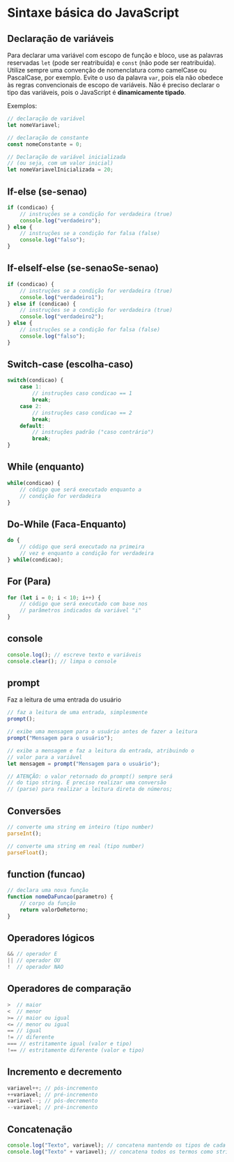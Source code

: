 # Sintaxe básica do JavaScript

## Declaração de variáveis

Para declarar uma variável com escopo de função e bloco, use as palavras reservadas `let` (pode ser reatribuída) e `const` (não pode ser reatribuída). Utilize sempre uma convenção de nomenclatura como camelCase ou PascalCase, por exemplo. Evite o uso da palavra `var`, pois ela não obedece às regras convencionais de escopo de variáveis. Não é preciso declarar o tipo das variáveis, pois o JavaScript é **dinamicamente tipado**.

Exemplos:

```js
// declaração de variável
let nomeVariavel;

// declaração de constante
const nomeConstante = 0;

// Declaração de variável inicializada 
// (ou seja, com um valor inicial)
let nomeVariavelInicializada = 20;
```

## If-else (se-senao)

```js
if (condicao) {
    // instruções se a condição for verdadeira (true)
    console.log("verdadeiro");
} else {
    // instruções se a condição for falsa (false)
    console.log("falso");
}
```

## If-elseIf-else (se-senaoSe-senao)

```js
if (condicao) {
    // instruções se a condição for verdadeira (true)
    console.log("verdadeiro1");
} else if (condicao) {
    // instruções se a condição for verdadeira (true)
    console.log("verdadeiro2");
} else {
    // instruções se a condição for falsa (false)
    console.log("falso");
}
```

## Switch-case (escolha-caso)

```js
switch(condicao) {
    case 1:
        // instruções caso condicao == 1
        break;
    case 2:
        // instruções caso condicao == 2
        break;
    default:
        // instruções padrão ("caso contrário")
        break;
}
```

## While (enquanto)

```js
while(condicao) {
    // código que será executado enquanto a
    // condição for verdadeira
}
```

## Do-While (Faca-Enquanto)

```js
do {
    // código que será executado na primeira
    // vez e enquanto a condição for verdadeira
} while(condicao);
```

## For (Para)

```js
for (let i = 0; i < 10; i++) {
    // código que será executado com base nos
    // parâmetros indicados da variável "i"
}
```

## console

```js
console.log(); // escreve texto e variáveis
console.clear(); // limpa o console
```

## prompt

Faz a leitura de uma entrada do usuário

```js
// faz a leitura de uma entrada, simplesmente
prompt(); 

// exibe uma mensagem para o usuário antes de fazer a leitura
prompt("Mensagem para o usuário");

// exibe a mensagem e faz a leitura da entrada, atribuindo o
// valor para a variável
let mensagem = prompt("Mensagem para o usuário");

// ATENÇÃO: o valor retornado do prompt() sempre será
// do tipo string. É preciso realizar uma conversão
// (parse) para realizar a leitura direta de números;
```

## Conversões

```js
// converte uma string em inteiro (tipo number)
parseInt();

// converte uma string em real (tipo number)
parseFloat();
```

## function (funcao)

```js
// declara uma nova função
function nomeDaFuncao(parametro) {
    // corpo da função
    return valorDeRetorno;
}
```

## Operadores lógicos

```js
&& // operador E
|| // operador OU
!  // operador NAO
```

## Operadores de comparação

```js
>  // maior
<  // menor
>= // maior ou igual
<= // menor ou igual
== // igual
!= // diferente
=== // estritamente igual (valor e tipo)
!== // estritamente diferente (valor e tipo)
```

## Incremento e decremento

```js
variavel++; // pós-incremento
++variavel; // pré-incremento
variavel--; // pós-decremento
--variavel; // pré-incremento
```

## Concatenação

```js
console.log("Texto", variavel); // concatena mantendo os tipos de cada termo
console.log("Texto" + variavel); // concatena todos os termos como string
```
